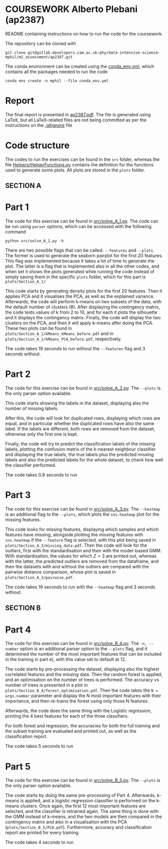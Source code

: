 # COURSEWORK Alberto Plebani (ap2387)

README containing instructions on how to run the code for the coursework.

The repository can be cloned with 
```shell
git clone git@gitlab.developers.cam.ac.uk:phy/data-intensive-science-mphil/m1_assessment/ap2387.git
```

The conda environment can be created using the [conda_env.yml](https://gitlab.developers.cam.ac.uk/phy/data-intensive-science-mphil/m1_assessment/ap2387/-/blob/main/conda_env.yml?ref_type=heads), which contains all the packages needed to run the code
```shell
conda env create -n mphil --file conda_env.yml
```

# Report

The final report is presented in [ap2387.pdf](https://gitlab.developers.cam.ac.uk/phy/data-intensive-science-mphil/m1_assessment/ap2387/-/blob/main/ap2387.pdf?ref_type=heads). The file is generated using LaTeX, but all LaTeX-related files are not being committed as per the instructions on the [.gitignore](https://gitlab.developers.cam.ac.uk/phy/data-intensive-science-mphil/m1_assessment/ap2387/-/blob/main/.gitignore?ref_type=heads) file

# Code structure

The codes to run the exercises can be found in the ```src``` folder, whereas the file [Helpers/HelperFunctions.py](https://gitlab.developers.cam.ac.uk/phy/data-intensive-science-mphil/m1_assessment/ap2387/-/blob/main/Helpers/HelperFunctions.py?ref_type=heads) contains the definition for the functions used to generate some plots. All plots are stored in the ```plots``` folder.

## SECTION A

# Part 1

The code for this exercise can be found in [src/solve_A_1.py](https://gitlab.developers.cam.ac.uk/phy/data-intensive-science-mphil/m1_assessment/ap2387/-/blob/main/src/solve_A_1.py). The code can be run using ```parser``` options, which can be accessed with the following command
```shell
python src/solve_A_1.py -h
```
There are two possible flags that can be called: ```--features``` and ```--plots```. The former is used to generate the seaborn pairplot for the first 20 features. This flag was implemented because it takes a lot of time to generate the plot. The latter is a flag that is implemented also in all the other codes, and when set it shows the plots generated while running the code instead of simply saving them in the specific ```plots``` folder, which for this part is ```plots/Section_A_1/```

This code starts by generating density plots for the first 20 features. Then it applies PCA and it visualises the PCA, as well as the explained variance. Afterwards, the code will perform k-means on two subsets of the data, with the default number of clusters (8). After displaying the contingency matrix, the code tests values of k from 2 to 10, and for each it plots the silhouette and it displays the contingency matrix. Finally, the code will display the two clusters on the PCA, and then it will apply k-means after doing the PCA. These two plots can be found in ```plots/Section_A_1/kMeans_kMeans_before.pdf``` and in ```plots/Section_A_1/kMeans_PCA_before.pdf```, respectively.

The code takes 19 seconds to run without the ```--features``` flag and 3 seconds without.

# Part 2

The code for this exercise can be found in [src/solve_A_2.py](https://gitlab.developers.cam.ac.uk/phy/data-intensive-science-mphil/m1_assessment/ap2387/-/blob/main/src/solve_A_2.py). The ```--plots``` is the only parser option available.

This code starts showing the labels in the dataset, displaying also the number of missing labels. 

After this, the code will look for duplicated rows, displaying which rows are equal, and in particular whether the duplicated rows have also the same label. If the labels are different, both rows are removed from the dataset, otherwise only the first one is kept.

Finally, the code will try to predict the classification labels of the missing labels, plotting the confusion matrix of the k-nearest neighbour classifier and displaying the true labels, the true labels plus the predicted missing labels and also the predicted labels for the whole dataset, to check how well the classifier performed.

The code takes 0.8 seconds to run

# Part 3

The code for this exercise can be found in [src/solve_A_3.py](https://gitlab.developers.cam.ac.uk/phy/data-intensive-science-mphil/m1_assessment/ap2387/-/blob/main/src/solve_A_3.py). The ```--heatmap``` is an additional flag to the ```--plots```, which plots the ```sns.heatmap``` plot for the missing features.

This code looks for missing features, displaying which samples and which features have missing, alongside plotting the missing features with ```sns.heatmap``` if the ```--feature``` flag is selected, with this plot being saved in ```plots/Section_A_3/missing_data.pdf```. Then the code will look for the outliers, first with the standardisation and then with the model-based GMM. With standardisation, the values for which $Z>3$ are printed out, whereas with the latter, the predicted outliers are removed from the dataframe, and then the datasets with and without the outliers are compared with the pairwise distance comparison, whose plot is saved in ```plots/Section_A_3/pairwise.pdf```.

The code takes 19 seconds to run with the ```--heatmap``` flag and 3 seconds without.

## SECTION B

# Part 4

The code for this exercise can be found in [src/solve_B_4.py](https://gitlab.developers.cam.ac.uk/phy/data-intensive-science-mphil/m1_assessment/ap2387/-/blob/main/src/solve_B_4.py). The ```-n, --number``` option is an additional parser option to the ```--plots``` flag, and it determined the number of the most important features that can be included in the training in part e), with this value set to default at 12.

The code starts by pre-processing the dataset, displaying also the highest correlated features and the missing data. Then the random forest is applied, and an optimisation on the number of trees is performed. The accuracy vs number of trees is presented in a plot in ```plots/Section_B_4/forest_optimisation.pdf```. Then the code takes the ```N = args.number``` parameter and display the N most important features with their importance, and then re-trains the forest using only those N features. 

Afterwards, the code does the same thing with the Logistic regression, printing the 4 best features for each of the three classifiers. 

For both forest and regression, the accuracies for both the full training and the subset training are evaluated and printed out, as well as the classification report. 

The code takes 5 seconds to run

# Part 5

The code for this exercise can be found in [src/solve_B_5.py](https://gitlab.developers.cam.ac.uk/phy/data-intensive-science-mphil/m1_assessment/ap2387/-/blob/main/src/solve_B_5.py). The ```--plots``` is the only parser option available.

The code starts by doing the same pre-processing of Part 4. Afterwards, k-means is applied, and a logistic regression classifier is performed on the k-means clusters. Once again, the first 12 most important features are selected, and the classifier is retrained again. The same thing is done with the GMM instead of k-means, and the two models are then compared in the contingency matrix and also in a visualisation with the PCA (```plots/Section_B_5/PCA.pdf```). Furthermore, accuracy and classification report are printed for every training.

The code takes 4 seconds to run


